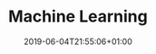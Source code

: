 ---
title: "Machine Learning"
date: 2019-06-04T21:55:06+01:00
summaryImage: "/images/AIwithGCP.png"
draft: false
---